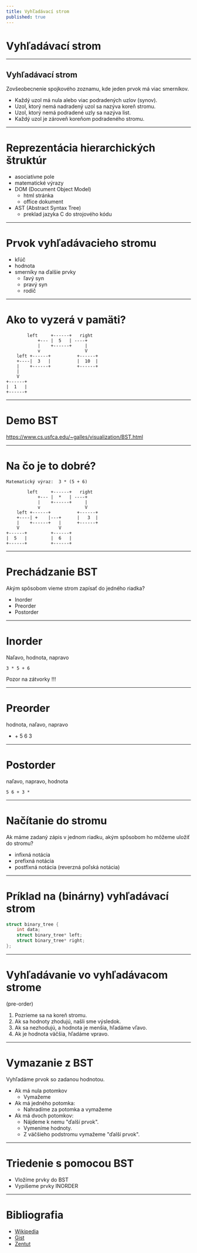 ```yaml
---
title: Vyhľadávací strom
published: true
---
```

# Vyhľadávací strom

---
## Vyhľadávací strom

Zovšeobecnenie spojkového zoznamu, kde jeden prvok má viac smerníkov.

  - Každý uzol má nula alebo viac podradených uzlov (synov).
  - Uzol, ktorý nemá nadradený uzol sa nazýva koreň stromu.
  - Uzol, ktorý nemá podradené uzly sa nazýva list.
  - Každý uzol je zároveň koreňom podradeného stromu.

---
# Reprezentácia hierarchických štruktúr

  - asociatívne pole
  - matematické výrazy
  - DOM (Document Object Model)
      - html stránka
      - office dokument
  - AST (Abstract Syntax Tree)
      - preklad jazyka C do strojového kódu

---
# Prvok vyhľadávacieho stromu

  - kľúč
  - hodnota
  - smerníky na ďalšie prvky
      - ľavý syn
      - pravý syn
      - rodič

---
# Ako to vyzerá v pamäti?

``` 
        left     +------+   right
            +--- |  5   | ----+
            |    +------+     |
            v                 V
    left +------+          +------+
    +----|  3   |          |  10  |
    |    +------+          +------+
    |
    V
+------+
|  1   |
+------+
```

---
# Demo BST

<https://www.cs.usfca.edu/~galles/visualization/BST.html>

---
# Na čo je to dobré?

    Matematický výraz:  3 * (5 + 6)

``` 
        left     +------+   right
            +--- |  *   | ----+
            |    +------+     |
            v                 V
    left +------+          +------+
    +----| +    |---+      |   3  |
    |    +------+   |      +------+
    V               V
+------+         +------+
|  5   |         |  6   |
+------+         +------+
```

---
# Prechádzanie BST

Akým spôsobom vieme strom zapísať do jedného riadka?

  - Inorder
  - Preorder
  - Postorder

---
# Inorder

Naľavo, hodnota, napravo

    3 * 5 + 6

Pozor na zátvorky \!\!\!


---
# Preorder

hodnota, naľavo, napravo

  - \+ 5 6 3


---
# Postorder

naľavo, napravo, hodnota

    5 6 + 3 *


---
# Načítanie do stromu

Ak máme zadaný zápis v jednom riadku, akým spôsobom ho môžeme uložiť do
stromu?

  - infixná notácia
  - prefixná notácia
  - postfixná notácia (reverzná poľská notácia)


---
# Príklad na (binárny) vyhľadávací strom

``` c
struct binary_tree {
    int data;
    struct binary_tree* left;
    struct binary_tree* right;
};
```


---
# Vyhľadávanie vo vyhľadávacom strome

(pre-order)

1.  Pozrieme sa na koreň stromu.
2.  Ak sa hodnoty zhodujú, našli sme výsledok.
3.  Ak sa nezhodujú, a hodnota je menšia, hľadáme vľavo.
4.  Ak je hodnota väčšia, hľadáme vpravo.


---
# Vymazanie z BST

Vyhľadáme prvok so zadanou hodnotou.

  - Ak má nula potomkov
      - Vymažeme
  - Ak má jedného potomka:
      - Nahradíme za potomka a vymažeme
  - Ak má dvoch potomkov:
      - Nájdeme k nemu "ďalší prvok".
      - Vymeníme hodnoty.
      - Z väčšieho podstromu vymažeme "ďalší prvok".


---
# Triedenie s pomocou BST

  - Vložíme prvky do BST
  - Vypíšeme prvky INORDER


---
# Bibliografia

- [Wikipedia](https://en.wikipedia.org/wiki/Binary_search_tree)
- [Gist](https://gist.github.com/ArnonEilat/4611213)
- [Zentut](http://www.zentut.com/c-tutorial/c-binary-search-tree/)
